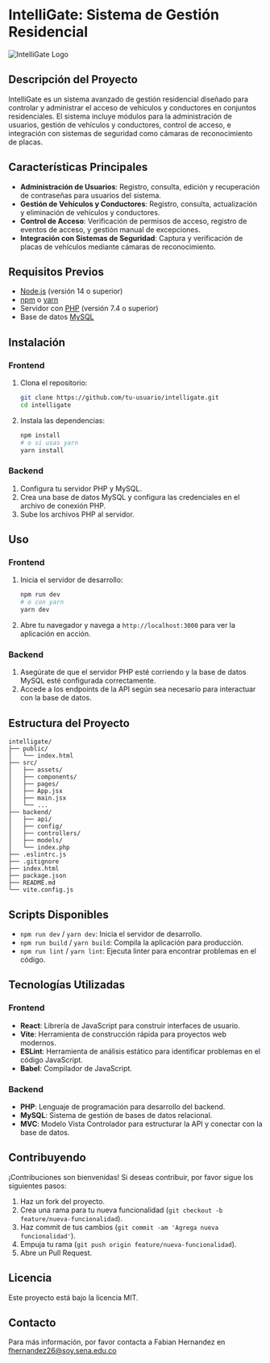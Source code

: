 
# IntelliGate: Sistema de Gestión Residencial

![IntelliGate Logo](https://github.com/19Juliette92/intelligate_vitereact.github.io/blob/main/src/assets/img/Intelligate_logo.jpg)

## Descripción del Proyecto

IntelliGate es un sistema avanzado de gestión residencial diseñado para controlar y administrar el acceso de vehículos y conductores en conjuntos residenciales. El sistema incluye módulos para la administración de usuarios, gestión de vehículos y conductores, control de acceso, e integración con sistemas de seguridad como cámaras de reconocimiento de placas.

## Características Principales

- **Administración de Usuarios**: Registro, consulta, edición y recuperación de contraseñas para usuarios del sistema.
- **Gestión de Vehículos y Conductores**: Registro, consulta, actualización y eliminación de vehículos y conductores.
- **Control de Acceso**: Verificación de permisos de acceso, registro de eventos de acceso, y gestión manual de excepciones.
- **Integración con Sistemas de Seguridad**: Captura y verificación de placas de vehículos mediante cámaras de reconocimiento.

## Requisitos Previos

- [Node.js](https://nodejs.org/) (versión 14 o superior)
- [npm](https://www.npmjs.com/) o [yarn](https://yarnpkg.com/)
- Servidor con [PHP](https://www.php.net/) (versión 7.4 o superior)
- Base de datos [MySQL](https://www.mysql.com/)

## Instalación

### Frontend

1. Clona el repositorio:
    ```bash
    git clone https://github.com/tu-usuario/intelligate.git
    cd intelligate
    ```

2. Instala las dependencias:
    ```bash
    npm install
    # o si usas yarn
    yarn install
    ```

### Backend

1. Configura tu servidor PHP y MySQL.
2. Crea una base de datos MySQL y configura las credenciales en el archivo de conexión PHP.
3. Sube los archivos PHP al servidor.

## Uso

### Frontend

1. Inicia el servidor de desarrollo:
    ```bash
    npm run dev
    # o con yarn
    yarn dev
    ```

2. Abre tu navegador y navega a `http://localhost:3000` para ver la aplicación en acción.

### Backend

1. Asegúrate de que el servidor PHP esté corriendo y la base de datos MySQL esté configurada correctamente.
2. Accede a los endpoints de la API según sea necesario para interactuar con la base de datos.

## Estructura del Proyecto

```plaintext
intelligate/
├── public/
│   └── index.html
├── src/
│   ├── assets/
│   ├── components/
│   ├── pages/
│   ├── App.jsx
│   ├── main.jsx
│   └── ...
├── backend/
│   ├── api/
│   ├── config/
│   ├── controllers/
│   ├── models/
│   └── index.php
├── .eslintrc.js
├── .gitignore
├── index.html
├── package.json
├── README.md
└── vite.config.js
```

## Scripts Disponibles

- `npm run dev` / `yarn dev`: Inicia el servidor de desarrollo.
- `npm run build` / `yarn build`: Compila la aplicación para producción.
- `npm run lint` / `yarn lint`: Ejecuta linter para encontrar problemas en el código.

## Tecnologías Utilizadas

### Frontend

- **React**: Librería de JavaScript para construir interfaces de usuario.
- **Vite**: Herramienta de construcción rápida para proyectos web modernos.
- **ESLint**: Herramienta de análisis estático para identificar problemas en el código JavaScript.
- **Babel**: Compilador de JavaScript.

### Backend

- **PHP**: Lenguaje de programación para desarrollo del backend.
- **MySQL**: Sistema de gestión de bases de datos relacional.
- **MVC**: Modelo Vista Controlador para estructurar la API y conectar con la base de datos.

## Contribuyendo

¡Contribuciones son bienvenidas! Si deseas contribuir, por favor sigue los siguientes pasos:

1. Haz un fork del proyecto.
2. Crea una rama para tu nueva funcionalidad (`git checkout -b feature/nueva-funcionalidad`).
3. Haz commit de tus cambios (`git commit -am 'Agrega nueva funcionalidad'`).
4. Empuja tu rama (`git push origin feature/nueva-funcionalidad`).
5. Abre un Pull Request.

## Licencia

Este proyecto está bajo la licencia MIT.

## Contacto

Para más información, por favor contacta a Fabian Hernandez en fhernandez26@soy.sena.edu.co
